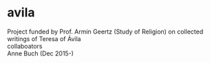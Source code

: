 # avila
Project funded by Prof. Armin Geertz (Study of Religion) on collected writings of Teresa of Ávila <br/>
collaboators <br/>
Anne Buch (Dec 2015-)
